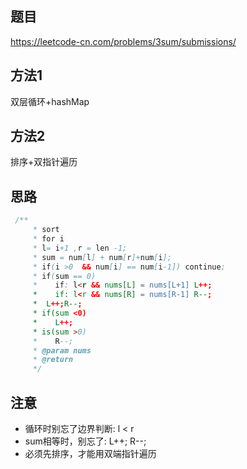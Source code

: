 ## 题目
https://leetcode-cn.com/problems/3sum/submissions/
## 方法1

双层循环+hashMap

## 方法2
排序+双指针遍历 

## 思路
```java
 /**
     * sort
     * for i
     * l= i+1 ,r = len -1;
     * sum = num[l] + num[r]+num[i];
     * if(i >0  && num[i] == num[i-1]) continue;
     * if(sum == 0)
     *    if: l<r && nums[L] = nums[L+1] L++;
     *    if: l<r && nums[R] = nums[R-1] R--;
     *  L++;R--;   
     * if(sum <0)
     *    L++;
     * is(sum >0)
     *    R--;
     * @param nums
     * @return
     */
 ```
 
 ## 注意
 - 循环时别忘了边界判断: l < r
 - sum相等时，别忘了: L++; R--;
 - 必须先排序，才能用双端指针遍历
